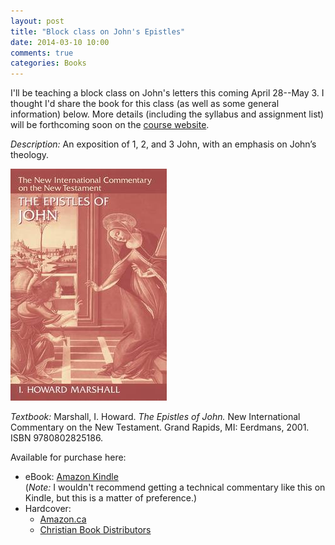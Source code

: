 ```yaml
---
layout: post
title: "Block class on John's Epistles"
date: 2014-03-10 10:00
comments: true
categories: Books
---
```


I'll be teaching a block class on John's letters this coming April 28--May 3. I thought I'd share the book for this class (as well as some general information) below. More details (including the syllabus and assignment list) will be forthcoming soon on the [course website][course-site].

*Description:* An exposition of 1, 2, and 3 John, with an emphasis on John’s theology.

![The Epistles of John][book-cover]

*Textbook:* Marshall, I. Howard. *The Epistles of John.* New International Commentary on the New Testament. Grand Rapids, MI: Eerdmans, 2001. ISBN 9780802825186.

Available for purchase here:

* eBook: [Amazon Kindle][book-kindle]  
  (*Note:* I wouldn't recommend getting a technical commentary like this on Kindle, but this is a matter of preference.)
* Hardcover:
	- [Amazon.ca][book-amazon]
	- [Christian Book Distributors][book-cbd]


[course-site]: http://blogs.duncanjohnson.ca/ex315-2014/
[book-cover]: /images/2014/03/tn_9780802825186.jpg
[book-kindle]: http://www.amazon.ca/gp/product/B0028Y4AYS/ref=as_li_ss_tl?ie=UTF8&camp=15121&creative=390961&creativeASIN=B0028Y4AYS&linkCode=as2&tag=duncanjohns04-20
[book-amazon]: http://www.amazon.ca/gp/product/0802825184/ref=as_li_ss_tl?ie=UTF8&camp=15121&creative=390961&creativeASIN=0802825184&linkCode=as2&tag=duncanjohns04-20
[book-cbd]: http://www.christianbook.com/Christian/Books/product?event=AFF&p=1178855&item_no=2189
